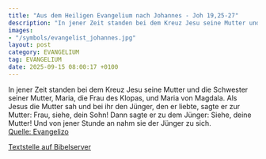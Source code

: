 ```yaml
---
title: "Aus dem Heiligen Evangelium nach Johannes - Joh 19,25-27"
description: "In jener Zeit standen bei dem Kreuz Jesu seine Mutter und die Schwester seiner Mutter, Maria, die Frau des Klopas, und Maria von Magdala. Als Jesus die Mutter sah und bei ihr den Jünger, den er liebte, sagte er zur Mutter: Frau, siehe, dein Sohn! Dann sagte er zu dem Jünger: Sieh...."
images:
- "/symbols/evangelist_johannes.jpg"
layout: post
category: EVANGELIUM
tag: EVANGELIUM
date: 2025-09-15 08:00:17 +0100
---
```

In jener Zeit standen bei dem Kreuz Jesu seine Mutter und die Schwester seiner Mutter, Maria, die Frau des Klopas, und Maria von Magdala.
Als Jesus die Mutter sah und bei ihr den Jünger, den er liebte, sagte er zur Mutter: Frau, siehe, dein Sohn!
Dann sagte er zu dem Jünger: Siehe, deine Mutter! Und von jener Stunde an nahm sie der Jünger zu sich.<!--more--><br>
[Quelle: Evangelizo](https://evangeliumtagfuertag.org/DE/gospel)

[Textstelle auf Bibelserver](https://www.bibleserver.com/EU/Johannes19,25-27)
